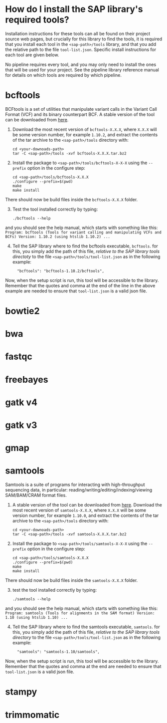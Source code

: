 How do I install the SAP library's required tools?
==================================================

Installation instructions for these tools can all be found on their project source web pages, but crucially for this library to find the tools, it is required that you install each tool in the `<sap-path>/tools` library, and that you add the relative path to the file `tool-list.json`. Specific install instructions for each tool are given below. 

No pipeline requires every tool, and you may only need to install the ones that will be used for your project. See the pipeline library reference manual for details on which tools are required by which pipeline. 

# bcftools

BCFtools is a set of utilities that manipulate variant calls in the Variant Call Format (VCF) and its binary counterpart BCF. A stable version of the tool can be downloaded from [here](http://www.htslib.org/download/).

1. Download the most recent version of `bcftools-X.X.X`, where `X.X.X` will be some version number, for example `1.10.2`, and extract the contents of the tar archive to the `<sap-path>/tools` directory with:
	```
	cd <your-downoads-path>
	tar -C <sap-path>/tools -xvf bcftools-X.X.X.tar.bz2
	```

2. Install the package to `<sap-path>/tools/bcftools-X-X-X` using the `--prefix` option in the configure step:
	```
	cd <sap-path>/tools/bcftools-X.X.X
	./configure --prefix=$(pwd)
	make
	make install
	```
There should now be build files inside the `bcftools-X.X.X` folder. 

3. Test the tool installed correctly by typing:
	```
	./bcftools --help
	```
and you should see the help manual, which starts with something like this:
	```
	Program: bcftools (Tools for variant calling and manipulating VCFs and BCFs)
	Version: 1.10.2 (using htslib 1.10.2)
	...
	```

4. Tell the SAP library where to find the bcftools executable, `bcftools`. for this, you simply add the path of this file, *relative to the SAP library tools directoty* to the file `<sap-path>/tools/tool-list.json` as in the following example:
	```
	  "bcftools": "bcftools-1.10.2/bcftools",
	```
Now, when the setup script is run, this tool will be accessible to the library. Remember that the quotes and comma at the end of the line in the above example are needed to ensure that `tool-list.json` is a valid json file. 

# bowtie2



# bwa

# fastqc

# freebayes

# gatk v4

# gatk v3

# gmap

# samtools

Samtools is a suite of programs for interacting with high-throughput sequencing data, in particular: reading/writing/editing/indexing/viewing SAM/BAM/CRAM format files.

1. A stable version of the tool can be downloaded from [here](http://www.htslib.org/download/). Download the most recent version of `samtools-X.X.X`, where `X.X.X` will be some version number, for example `1.10.0`, and extract the contents of the tar archive to the `<sap-path>/tools` directory with:
	```
	cd <your-downoads-path>
	tar -C <sap-path>/tools -xvf samtools-X.X.X.tar.bz2
	```

2. Install the package to `<sap-path>/tools/samtools-X-X-X` using the `--prefix` option in the configure step:
	```
	cd <sap-path>/tools/samtools-X.X.X
	./configure --prefix=$(pwd)
	make
	make install
	```
There should now be build files inside the `samtools-X.X.X` folder. 

3. test the tool installed correctly by typing:
	```
	./samtools --help
	```
and you should see the help manual, which starts with something like this:
	```
	Program: samtools (Tools for alignments in the SAM format)
	Version: 1.10 (using htslib 1.10)
	...
	```

4. Tell the SAP library where to find the samtools executable, `samtools`. for this, you simply add the path of this file, *relative to the SAP library tools directory* to the file `<sap-path>/tools/tool-list.json` as in the following example:
	```
	  "samtools": "samtools-1.10/samtools",
	```
Now, when the setup script is run, this tool will be accessible to the library. Remember that the quotes and comma at the end are needed to ensure that `tool-list.json` is a valid json file. 

# stampy

# trimmomatic